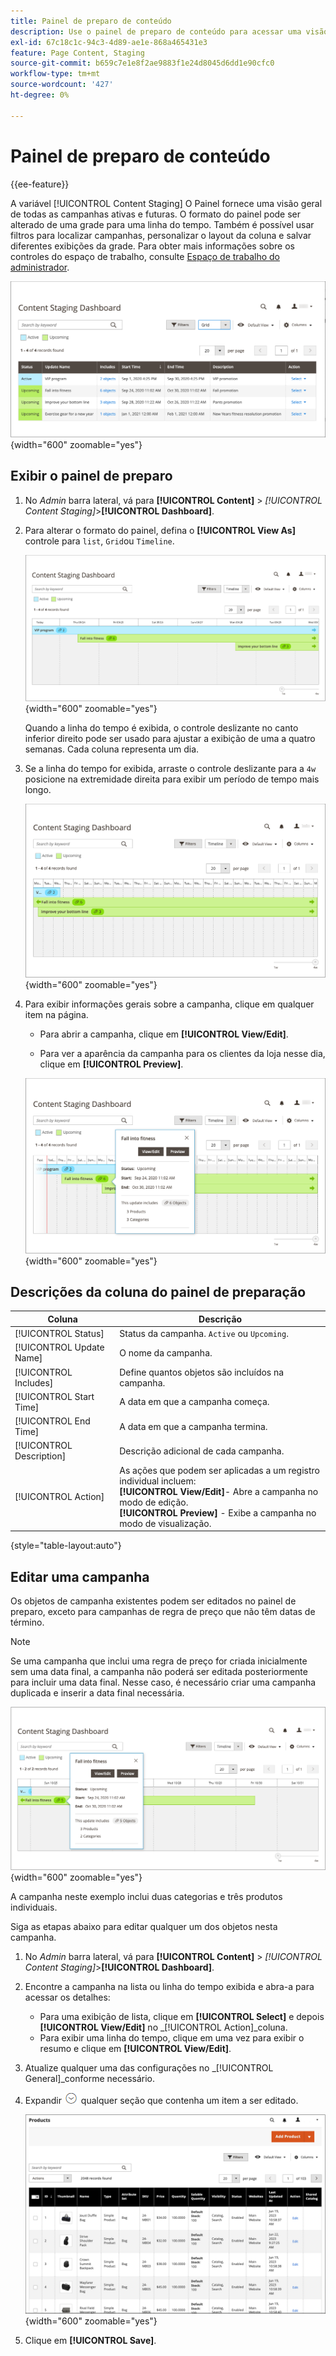 ```yaml
---
title: Painel de preparo de conteúdo
description: Use o painel de preparo de conteúdo para acessar uma visão geral de todas as campanhas ativas e futuras.
exl-id: 67c18c1c-94c3-4d89-ae1e-868a465431e3
feature: Page Content, Staging
source-git-commit: b659c7e1e8f2ae9883f1e24d8045d6dd1e90cfc0
workflow-type: tm+mt
source-wordcount: '427'
ht-degree: 0%

---
```


# Painel de preparo de conteúdo

{{ee-feature}}

A variável [!UICONTROL Content Staging] O Painel fornece uma visão geral de todas as campanhas ativas e futuras. O formato do painel pode ser alterado de uma grade para uma linha do tempo. Também é possível usar filtros para localizar campanhas, personalizar o layout da coluna e salvar diferentes exibições da grade. Para obter mais informações sobre os controles do espaço de trabalho, consulte [Espaço de trabalho do administrador](../getting-started/admin-workspace.md).

![Painel de preparo na exibição de grade](./assets/content-staging-grid-view.png){width="600" zoomable="yes"}

## Exibir o painel de preparo

1. No _Admin_ barra lateral, vá para  **[!UICONTROL Content]** > _[!UICONTROL Content Staging]_>**[!UICONTROL Dashboard]**.

1. Para alterar o formato do painel, defina o **[!UICONTROL View As]** controle para `list`, `Grid`ou `Timeline`.

   ![Exibição da linha do tempo](./assets/content-staging-dashboard-timeline.png){width="600" zoomable="yes"}

   Quando a linha do tempo é exibida, o controle deslizante no canto inferior direito pode ser usado para ajustar a exibição de uma a quatro semanas. Cada coluna representa um dia.

1. Se a linha do tempo for exibida, arraste o controle deslizante para a `4w` posicione na extremidade direita para exibir um período de tempo mais longo.

   ![Exibição de quatro semanas](./assets/content-staging-timeline-4-week-view.png){width="600" zoomable="yes"}

1. Para exibir informações gerais sobre a campanha, clique em qualquer item na página.

   - Para abrir a campanha, clique em **[!UICONTROL View/Edit]**.

   - Para ver a aparência da campanha para os clientes da loja nesse dia, clique em **[!UICONTROL Preview]**.

   ![Informações da campanha](./assets/content-staging-campaign-info.png){width="600" zoomable="yes"}

## Descrições da coluna do painel de preparação

| Coluna | Descrição |
|--- |--- |
| [!UICONTROL Status] | Status da campanha. `Active` ou `Upcoming`. |
| [!UICONTROL Update Name] | O nome da campanha. |
| [!UICONTROL Includes] | Define quantos objetos são incluídos na campanha. |
| [!UICONTROL Start Time] | A data em que a campanha começa. |
| [!UICONTROL End Time] | A data em que a campanha termina. |
| [!UICONTROL Description] | Descrição adicional de cada campanha. |
| [!UICONTROL Action] | As ações que podem ser aplicadas a um registro individual incluem:<br/>**[!UICONTROL View/Edit]**- Abre a campanha no modo de edição.<br/>**[!UICONTROL Preview]** - Exibe a campanha no modo de visualização. |

{style="table-layout:auto"}

## Editar uma campanha

Os objetos de campanha existentes podem ser editados no painel de preparo, exceto para campanhas de regra de preço que não têm datas de término.

>[!NOTE]
>
>Se uma campanha que inclui uma regra de preço for criada inicialmente sem uma data final, a campanha não poderá ser editada posteriormente para incluir uma data final. Nesse caso, é necessário criar uma campanha duplicada e inserir a data final necessária.

![Detalhes da campanha](./assets/content-staging-dashboard-view-edit.png){width="600" zoomable="yes"}

A campanha neste exemplo inclui duas categorias e três produtos individuais.

Siga as etapas abaixo para editar qualquer um dos objetos nesta campanha.

1. No _Admin_ barra lateral, vá para  **[!UICONTROL Content]** > _[!UICONTROL Content Staging]_>**[!UICONTROL Dashboard]**.

1. Encontre a campanha na lista ou linha do tempo exibida e abra-a para acessar os detalhes:

   - Para uma exibição de lista, clique em **[!UICONTROL Select]** e depois **[!UICONTROL View/Edit]** no _[!UICONTROL Action]_coluna.
   - Para exibir uma linha do tempo, clique em uma vez para exibir o resumo e clique em **[!UICONTROL View/Edit]**.

1. Atualize qualquer uma das configurações no _[!UICONTROL General]_conforme necessário.

1. Expandir ![Seletor de expansão](../assets/icon-display-expand.png) qualquer seção que contenha um item a ser editado.

   ![Atualizar os produtos atribuídos para um item de campanha](./assets/content-staging-campaign-edit-products.png){width="600" zoomable="yes"}

1. Clique em **[!UICONTROL Save]**.
